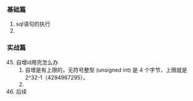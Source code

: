 

### 基础篇

1. sql语句的执行
2. 

### 实战篇



45. 自增id用完怎么办
    1. 自增是有上限的，无符号整型 (unsigned int) 是 4 个字节，上限就是 2^32-1（4294967295）。
    2. 
46. 后续

